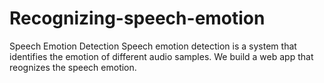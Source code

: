 # Recognizing-speech-emotion
Speech Emotion Detection Speech emotion detection is a system that identifies the emotion of different audio samples. We build a web app that reognizes the speech emotion.
